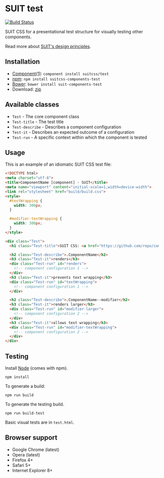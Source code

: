 # SUIT test

[![Build Status](https://secure.travis-ci.org/suitcss/components-test.png?branch=master)](http://travis-ci.org/suitcss/components-test)

SUIT CSS for a presentational test structure for visually testing other
components.

Read more about [SUIT's design principles](https://github.com/suitcss/suit/).

## Installation

* [Component(1)](http://component.io/): `component install suitcss/test`
* [npm](https://www.npmjs.org/package/suitcss-components-test): `npm install suitcss-components-test`
* [Bower](http://bower.io/): `bower install suit-components-test`
* Download: [zip](https://github.com/suitcss/test/zipball/master)

## Available classes

* `Test` - The core component class
* `Test-title` - The test title
* `Test-describe` - Describes a component configuration
* `Test-it` - Describes an expected outcome of a configuration
* `Test-run` - A specific context within which the component is tested

## Usage

This is an example of an idiomatic SUIT CSS test file:

```html
<!DOCTYPE html>
<meta charset="utf-8">
<title>ComponentName [component] - SUIT</title>
<meta name="viewport" content="initial-scale=1,width=device-width">
<link rel="stylesheet" href="build/build.css">
<style>
  #textWrapping {
    width: 300px;
  }

  #modifier-textWrapping {
    width: 300px;
  }
</style>

<div class="Test">
  <h1 class="Test-title">SUIT CSS: <a href="https://github.com/repo/component-name">ComponentName</a> component tests</h1>

  <h2 class="Test-describe">.ComponentName</h2>
  <h3 class="Test-it">renders</h3>
  <div class="Test-run" id="renders">
    <!-- component configuration 1 -->
  </div>
  <h3 class="Test-it">prevents text wrapping</h3>
  <div class="Test-run" id="textWrapping">
    <!-- component configuration 1 -->
  </div>

  <h2 class="Test-describe">.ComponentName--modifier</h2>
  <h3 class="Test-it">renders larger</h3>
  <div class="Test-run" id="modifier-larger">
    <!-- component configuration 2 -->
  </div>
  <h3 class="Test-it">allows text wrapping</h3>
  <div class="Test-run" id="modifier-textWrapping">
    <!-- component configuration 2 -->
  </div>
</div>
```

## Testing

Install [Node](http://nodejs.org) (comes with npm).

```
npm install
```

To generate a build:

```
npm run build
```

To generate the testing build.

```
npm run build-test
```

Basic visual tests are in `test.html`.

## Browser support

* Google Chrome (latest)
* Opera (latest)
* Firefox 4+
* Safari 5+
* Internet Explorer 8+
